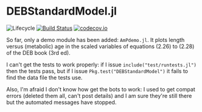 # DEBStandardModel.jl

![Lifecycle](https://img.shields.io/badge/lifecycle-experimental-orange.svg)<!--
![Lifecycle](https://img.shields.io/badge/lifecycle-maturing-blue.svg)
![Lifecycle](https://img.shields.io/badge/lifecycle-stable-green.svg)
![Lifecycle](https://img.shields.io/badge/lifecycle-retired-orange.svg)
![Lifecycle](https://img.shields.io/badge/lifecycle-archived-red.svg)
![Lifecycle](https://img.shields.io/badge/lifecycle-dormant-blue.svg) -->
[![Build Status](https://travis-ci.com/HenriLaurie/DEBStandardModel.jl.svg?branch=master)](https://travis-ci.com/HenriLaurie/DEBStandardModel.jl)
[![codecov.io](http://codecov.io/github/HenriLaurie/DEBStandardModel.jl/coverage.svg?branch=master)](http://codecov.io/github/HenriLaurie/DEBStandardModel.jl?branch=master)
<!--
[![Documentation](https://img.shields.io/badge/docs-stable-blue.svg)](https://HenriLaurie.github.io/DEBStandardModel.jl/stable)
[![Documentation](https://img.shields.io/badge/docs-master-blue.svg)](https://HenriLaurie.github.io/DEBStandardModel.jl/dev)
-->

So far, only a demo module has been added: `AmPdemo.jl`. It plots length versus (metabolic) age in the scaled variables of equations (2.26) to (2.28)
of the DEB book (3rd ed).

I can't get the tests to work properly: if I issue `include("test/runtests.jl")` then the tests pass, but if I issue `Pkg.test("DEBStandardModel")` it fails to find the data file the tests use.

Also, I'm afraid I don't know how get the bots to work: I used to get compat errors (deleted them all, can't post details) and I am sure they're still there but the automated messages have stopped.

